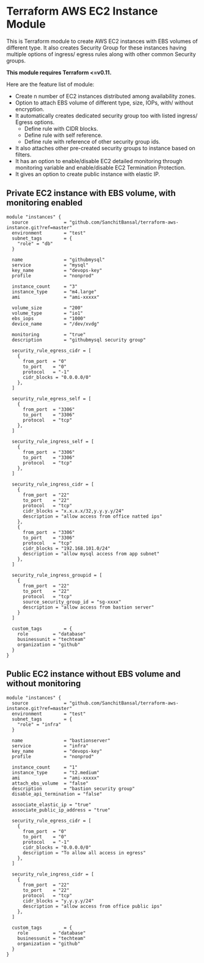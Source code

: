 # Terraform AWS EC2 Instance Module

This is Terraform module to create AWS EC2 instances with EBS volumes of different type. It also creates Security Group for these instances having multiple options of ingress/ egress rules along with other common Security groups.

**This module requires Terraform <=v0.11.**

Here are the feature list of module:
* Create n number of EC2 instances distributed among availability zones.
* Option to attach EBS volume of different type, size, IOPs, with/ without encryption.
* It automatically creates dedicated security group too with listed ingress/ Egress options.
  * Define rule with CIDR blocks.
  * Define rule with self reference.
  * Define rule with reference of other security group ids.
* It also attaches other pre-created security groups to instance based on filters.
* It has an option to enable/disable EC2 detailed monitoring through monitoring variable and enable/disable EC2 Termination Protection.
* It gives an option to create public instance with elastic IP.

## Private EC2 instance with EBS volume, with monitoring enabled

```hcl
module "instances" {
  source             = "github.com/SanchitBansal/terraform-aws-instance.git?ref=master"
  environment        = "test"
  subnet_tags        = {
    "role" = "db"
  }

  name               = "githubmysql"
  service            = "mysql"
  key_name           = "devops-key"
  profile            = "nonprod"

  instance_count     = "3"
  instance_type      = "m4.large"
  ami                = "ami-xxxxx"

  volume_size        = "200"
  volume_type        = "io1"
  ebs_iops           = "1000"
  device_name        = "/dev/xvdg"

  monitoring         = "true"
  description        = "githubmysql security group"

  security_rule_egress_cidr = [
    {
      from_port  = "0"
      to_port    = "0"
      protocol   = "-1"
      cidr_blocks = "0.0.0.0/0"
    },
  ]

  security_rule_egress_self = [
    {
      from_port  = "3306"
      to_port    = "3306"
      protocol   = "tcp"
    },
  ]

  security_rule_ingress_self = [
    {
      from_port  = "3306"
      to_port    = "3306"
      protocol   = "tcp"
    },
  ]

  security_rule_ingress_cidr = [
    {
      from_port  = "22"
      to_port    = "22"
      protocol   = "tcp"
      cidr_blocks = "x.x.x.x/32,y.y.y.y/24"
      description = "allow access from office natted ips"
    },
    {
      from_port  = "3306"
      to_port    = "3306"
      protocol   = "tcp"
      cidr_blocks = "192.168.101.0/24"
      description = "allow mysql access from app subnet"
    },
  ]

  security_rule_ingress_groupid = [
    {
      from_port  = "22"
      to_port    = "22"
      protocol   = "tcp"
      source_security_group_id = "sg-xxxx"
      description = "allow access from bastion server"
    }
  ]

  custom_tags        = {
    role         = "database"
    businessunit = "techteam"
    organization = "github"
  }
}
```

## Public EC2 instance without EBS volume and without monitoring

```hcl
module "instances" {
  source             = "github.com/SanchitBansal/terraform-aws-instance.git?ref=master"
  environment        = "test"
  subnet_tags        = {
    "role" = "infra"
  }

  name               = "bastionserver"
  service            = "infra"
  key_name           = "devops-key"
  profile            = "nonprod"

  instance_count     = "1"
  instance_type      = "t2.medium"
  ami                = "ami-xxxxx"
  attach_ebs_volume  = "false"
  description        = "bastion security group"
  disable_api_termination = "false"

  associate_elastic_ip = "true"
  associate_public_ip_address = "true"

  security_rule_egress_cidr = [
    {
      from_port  = "0"
      to_port    = "0"
      protocol   = "-1"
      cidr_blocks = "0.0.0.0/0"
      description = "To allow all access in egress"
    },
  ]

  security_rule_ingress_cidr = [
    {
      from_port  = "22"
      to_port    = "22"
      protocol   = "tcp"
      cidr_blocks = "y.y.y.y/24"
      description = "allow access from office public ips"
    },
  ]

  custom_tags        = {
    role         = "database"
    businessunit = "techteam"
    organization = "github"
  }
}
```
